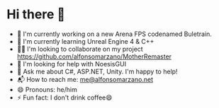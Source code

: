 # Hi there 👋

* 🔭 I'm currently working on a new Arena FPS codenamed Buletrain.
* 🌱 I'm currently learning Unreal Engine 4 & C++
* 👯‍♂️ I'm looking to collaborate on my project https://github.com/alfonsomarzano/MotherRemaster
* 🤔 I'm looking for help with NoesisGUI
* 💭 Ask me about C#, ASP.NET, Unity. I'm happy to help!
* 📬 How to reach me: me@alfonsomarzano.net
* 😄 Pronouns: he/him
* ⚡ Fun fact: I don't drink coffee😄
